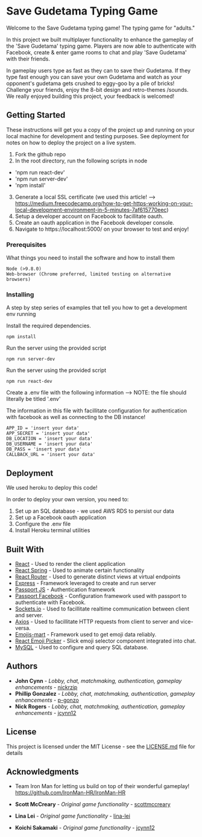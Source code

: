 # Save Gudetama Typing Game

Welcome to the Save Gudetama typing game! The typing game for "adults."

In this project we built multiplayer functionality to enhance the gameplay of the 'Save Gudetama' typing game. Players are now able to authenticate with Facebook, create & enter game rooms to chat and play 'Save Gudetama' with their friends.

In gameplay users type as fast as they can to save their Gudetama. If they type fast enough you can save your own Gudetama and watch as your opponent's gudetama gets crushed to eggy-goo by a pile of bricks! Challenge your friends, enjoy the 8-bit design and retro-themes /sounds. We really enjoyed building this project, your feedback is welcomed! 


## Getting Started

These instructions will get you a copy of the project up and running on your local machine for development and testing purposes. See deployment for notes on how to deploy the project on a live system.

1. Fork the github repo
2. In the root directory, run the following scripts in node
  - 'npm run react-dev'
  - 'npm run server-dev'
  - 'npm install'
3. Generate a local SSL certificate (we used this article! --> https://medium.freecodecamp.org/how-to-get-https-working-on-your-local-development-environment-in-5-minutes-7af615770eec)
4. Setup a developer account on Facebook to facillitate oauth.
5. Create an oauth application in the Facebook developer console.
6. Navigate to https://localhost:5000/ on your browser to test and enjoy!

### Prerequisites

What things you need to install the software and how to install them

```
Node (>9.8.0)
Web-browser (Chrome preferred, limited testing on alternative browsers)

```

### Installing

A step by step series of examples that tell you how to get a development env running

Install the required dependencies.

```
npm install
```

Run the server using the provided script

```
npm run server-dev
```

Run the server using the provided script

```
npm run react-dev
```

Create a .env file with the following information --> NOTE: the file should literally be titled '.env'

The information in this file with facillitate configuration for authentication with facebook as well as connecting to the DB instance!

```
APP_ID = 'insert your data'
APP_SECRET = 'insert your data'
DB_LOCATION = 'insert your data'
DB_USERNAME = 'insert your data'
DB_PASS = 'insert your data'
CALLBACK_URL = 'insert your data'
```

## Deployment

We used heroku to deploy this code! 

In order to deploy your own version, you need to:
1. Set up an SQL database - we used AWS RDS to persist our data
2. Set up a Facebook oauth application
3. Configure the .env file
4. Install Heroku terminal utilities

## Built With

* [React](https://reactjs.org/) - Used to render the client application
* [React Spring](https://github.com/drcmda/react-spring) - Used to animate certain functionality
* [React Router](https://www.npmjs.com/package/react-router) - Used to generate distinct views at virtual endpoints
* [Express](https://expressjs.com/) - Framework leveraged to create and run server
* [Passport JS](http://www.passportjs.org/) - Authentication framework
* [Passport Facebook](http://www.passportjs.org/docs/facebook/) - Configuration framework used with passport to authenticate with Facebook.
* [Sockets.io](http://sockets.io/) - Used to facillitate realtime communication between client and server.
* [Axios](http://axios.io/) - Used to facillitate HTTP requests from client to server and vice-versa.
* [Emojis-mart](https://github.com/missive/emoji-mart) - Framework used to get emoji data reliably.
* [React Emoji Picker](https://www.npmjs.com/package/emoji-picker-react) - Slick emoji selector component integrated into chat.
* [MySQL](https://www.npmjs.com/package/mysql) - Used to configure and query SQL database.

## Authors

* **John Cynn** - *Lobby, chat, matchmaking, authentication, gameplay enhancements* - [nickrzip](https://github.com/nickrzip)
* **Phillip Gonzalez** - *Lobby, chat, matchmaking, authentication, gameplay enhancements* - [p-gonzo](https://github.com/p-gonzo)
* **Nick Rogers** - *Lobby, chat, matchmaking, authentication, gameplay enhancements* - [jcynn12](https://github.com/jcynn12)

## License

This project is licensed under the MIT License - see the [LICENSE.md](LICENSE.md) file for details

## Acknowledgments

* Team Iron Man for letting us build on top of their wonderful gameplay! https://github.com/IronMan-HR/IronMan-HR

* **Scott McCreary** - *Original game functionality* - [scottmccreary](https://github.com/scottmccreary)
* **Lina Lei** - *Original game functionality* - [lina-lei](https://github.com/lina-lei)
* **Koichi Sakamaki** - *Original game functionality* - [jcynn12](https://github.com/Drive2blue)
